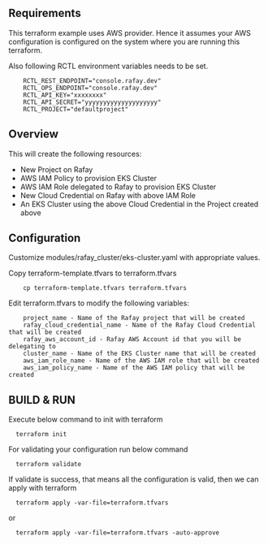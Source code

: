 ## Requirements

This terraform example uses AWS provider. Hence it assumes your AWS configuration is configured on the system where you 
are running this terraform.

Also following RCTL environment variables needs to be set.

```
    RCTL_REST_ENDPOINT="console.rafay.dev"
    RCTL_OPS_ENDPOINT="console.rafay.dev"
    RCTL_API_KEY="xxxxxxxx"
    RCTL_API_SECRET="yyyyyyyyyyyyyyyyyyyy"
    RCTL_PROJECT="defaultproject"
```
## Overview

This will create the following resources:

- New Project on Rafay
- AWS IAM Policy to provision EKS Cluster
- AWS IAM Role delegated to Rafay to provision EKS Cluster
- New Cloud Credential on Rafay with above IAM Role
- An EKS Cluster using the above Cloud Credential in the Project created above

## Configuration

Customize modules/rafay_cluster/eks-cluster.yaml with appropriate values.

Copy terraform-template.tfvars to terraform.tfvars
```
    cp terraform-template.tfvars terraform.tfvars
```

Edit terraform.tfvars to modify the following variables:
```
    project_name - Name of the Rafay project that will be created
    rafay_cloud_credential_name - Name of the Rafay Cloud Credential that will be created
    rafay_aws_account_id - Rafay AWS Account id that you will be delegating to 
    cluster_name - Name of the EKS Cluster name that will be created
    aws_iam_role_name - Name of the AWS IAM role that will be created
    aws_iam_policy_name - Name of the AWS IAM policy that will be created
```

## BUILD & RUN

  Execute below command to init with terraform
```
  terraform init
```

  For validating your configuration run below command
```
  terraform validate
```

  If validate is success, that means all the configuration is valid, then we can apply with terraform
```
  terraform apply -var-file=terraform.tfvars
```
  or
```
  terraform apply -var-file=terraform.tfvars -auto-approve
```